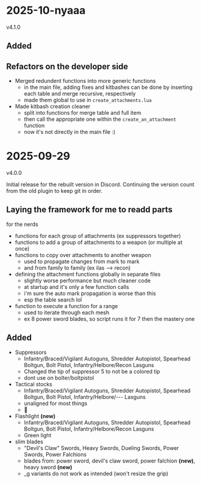 # 2025-10-nyaaa
v4.1.0

## Added

## Refactors on the developer side
- Merged redundent functions into more generic functions
    - in the main file, adding fixes and kitbashes can be done by inserting each table and merge recursive, respectively
    - made them global to use in `create_attachments.lua`
- Made kitbash creation cleaner
    - split into functions for merge table and full item
    - then call the appropriate one within the `create_an_attachment` function
    - now it's not directly in the main file :)

# 2025-09-29
v4.0.0

Initial release for the rebuilt version in Discord. Continuing the version count from the old plugin to keep git in order.

## Laying the framework for me to readd parts
for the nerds
- functions for each group of attachments (ex suppressors together)
- functions to add a group of attachments to a weapon (or multiple at once)
- functions to copy over attachments to another weapon
    - used to propagate changes from mark to mark
    - and from family to family (ex ilas --> recon)
- defining the attachment functions globally in separate files
    - slightly worse performance but much cleaner code
    - at startup and it's only a few function calls
    - i'm sure the auto mark propagation is worse than this
    - esp the table search lol
- function to execute a function for a range
    - used to iterate through each mesh
    - ex 8 power sword blades, so script runs it for 7 then the mastery one

## Added
- Suppressors
    - Infantry/Braced/Vigilant Autoguns, Shredder Autopistol, Spearhead Boltgun, Bolt Pistol, Infantry/Helbore/Recon Lasguns
    - Changed the tip of suppressor 5 to not be a colored tip
    - dont use on bolter/boltpistol
- Tactical stocks
    - Infantry/Braced/Vigilant Autoguns, Shredder Autopistol, Spearhead Boltgun, Bolt Pistol, Infantry/Helbore/--- Lasguns
    - unaligned for most things
    - 🥀 
- Flashlight **(new)**
    - Infantry/Braced/Vigilant Autoguns, Shredder Autopistol, Spearhead Boltgun, Bolt Pistol, Infantry/Helbore/Recon Lasguns
    - Green light
- slim blades
    - "Devil's Claw" Swords, Heavy Swords, Dueling Swords, Power Swords, Power Falchions
    - blades from: power sword, devil's claw sword, power falchion **(new)**, heavy sword **(new)**
    - _g variants do not work as intended (won't resize the grip)